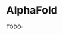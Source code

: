 # AlphaFold

TODO:

<!-- REFERENCES -->

[^senior2020improved]: Senior, A. W., Evans, R., Jumper, J., Kirkpatrick, J., Sifre, L., Green, T., ... & Hassabis, D. (2020). Improved protein structure prediction using potentials from deep learning. *Nature, 577*(7792), 706-710. DOI: [10.1038/s41586-019-1923-7](https://doi.org/10.1038/s41586-019-1923-7)
